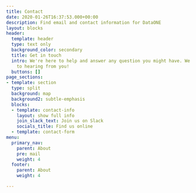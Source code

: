 ```yaml
---
title: Contact
date: 2020-01-26T16:37:53.000+00:00
description: Find email and contact information for DataONE
layout: blocks
header:
  template: header
  type: text only
  background_color: secondary
  title: Get in touch
  intro: We're here to help and answer any question you might have. We look forward
    to hearing from you!
  buttons: []
page_sections:
- template: section
  type: split
  background: map
  background2: subtle-emphasis
  blocks:
  - template: contact-info
    layout: show full info
    join_slack_text: Join us on Slack
    socials_title: Find us online
  - template: contact-form
menu:
  primary_nav:
    parent: About
    pre: mail
    weight: 4
  footer:
    parent: About
    weight: 4

---
```

